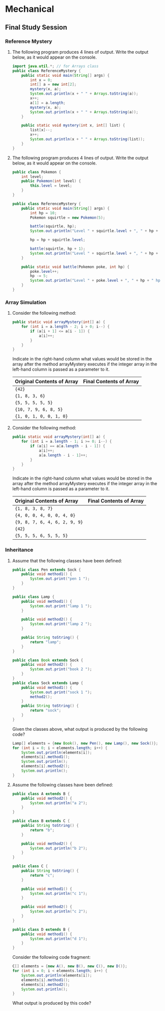 # Mechanical
## Final Study Session

### Reference Mystery
1. The following program produces 4 lines of output. Write the output below, as it would appear on the console.

	```java
	import java.util.*; // for Arrays class
	public class ReferenceMystery {
		public static void main(String[] args) {
			int x = 0;
			int[] a = new int[2];
			mystery(x, a);
			System.out.println(x + " " + Arrays.toString(a));
			x++;
			a[1] = a.length;
			mystery(x, a);
			System.out.println(x + " " + Arrays.toString(a));
		}

		public static void mystery(int x, int[] list) {
			list[x]--;
			x++;
			System.out.println(x + " " + Arrays.toString(list));
		}
	}
	```

2. The following program produces 4 lines of output. Write the output below, as it would appear on the console.

	```java
	public class Pokemon {
		int level;
		public Pokemon(int level) {
			this.level = level;
		}
	}
	
	public class ReferenceMystery {
		public static void main(String[] args) {
			int hp = 10;
			Pokemon squirtle = new Pokemon(5);

			battle(squirtle, hp);
			System.out.println("Level " + squirtle.level + ", " + hp + " hp");

			hp = hp + squirtle.level;

			battle(squirtle, hp + 1);
			System.out.println("Level " + squirtle.level + ", " + hp + " hp");
		}

		public static void battle(Pokemon poke, int hp) {
			poke.level++;
			hp -= 5;
			System.out.println("Level " + poke.level + ", " + hp + " hp");
		}
	}
	```

### Array Simulation
1. Consider the following method:

	```java
	public static void arrayMystery(int[] a) {
		for (int i = a.length - 2; i > 0; i--) {
			if (a[i + 1] <= a[i - 1]) {
				a[i]++;
			}
		}
	}
	```
	
	Indicate in the right-hand column what values would be stored in the array after the method arrayMystery executes if the integer array in the left-hand column is passed as a parameter to it.

	| Original Contents of Array | Final Contents of Array |
	| :--- | :--- |
	| `{42}` | |
	| `{1, 8, 3, 6}` | |
	| `{5, 5, 5, 5, 5}` | |
	| `{10, 7, 9, 6, 8, 5}` | |
	| `{1, 0, 1, 0, 0, 1, 0}` | |

2. Consider the following method:

	```java
	public static void arrayMystery(int[] a) {
		for (int i = a.length - 1; i >= 0; i--) {
			if (a[i] == a[a.length - i - 1]) {
				a[i]++;
				a[a.length - i - 1]++;
			}
		}
	}
	```

	Indicate in the right-hand column what values would be stored in the array after the method arrayMystery executes if the integer array in the left-hand column is passed as a parameter to it.

	| Original Contents of Array | Final Contents of Array |
	| :--- | :--- |
	| `{1, 8, 3, 8, 7}` | |
	| `{4, 0, 0, 4, 0, 0, 4, 0}` | |
	| `{9, 8, 7, 6, 4, 6, 2, 9, 9}` | |
	| `{42}` | |
	| `{5, 5, 5, 6, 5, 5, 5}` | |

### Inheritance
1. Assume that the following classes have been defined:

	```java
	public class Pen extends Sock {
		public void method1() {
			System.out.print("pen 1 ");
		}
	}

	public class Lamp {
		public void method1() {
			System.out.print("lamp 1 ");
		}

		public void method2() {
			System.out.print("lamp 2 ");
		}

		public String toString() {
			return "lamp";
		}
	}

	public class Book extends Sock {
		public void method2() {
			System.out.print("book 2 ");
		}
	}
	public class Sock extends Lamp {
		public void method1() {
			System.out.print("sock 1 ");
			method2();
		}
		public String toString() {
			return "sock";
		}
	}
	```

	Given the classes above, what output is produced by the following code?

	```java
	Lamp[] elements = {new Book(), new Pen(), new Lamp(), new Sock()};
	for (int i = 0; i < elements.length; i++) {
		System.out.println(elements[i]);
		elements[i].method1();
		System.out.println();
		elements[i].method2();
		System.out.println();
	} 
	```

2. Assume the following classes have been defined:

	```java
	public class A extends B {
		public void method2() {
			System.out.println("a 2");
		}
	}

	public class B extends C {
		public String toString() {
			return "b";
		}

		public void method2() {
			System.out.println("b 2");
		}
	}

	public class C {
		public String toString() {
			return "c";
		}

		public void method1() {
			System.out.println("c 1");
		}

		public void method2() {
			System.out.println("c 2");
		}
	}

	public class D extends B {
		public void method1() {
			System.out.println("d 1");
		}
	}
	```

	Consider the following code fragment:

	```java
	C[] elements = {new A(), new B(), new C(), new D()};
	for (int i = 0; i < elements.length; i++) {
		System.out.println(elements[i]);
		elements[i].method1();
		elements[i].method2();
		System.out.println();
	}
	```

	What output is produced by this code?